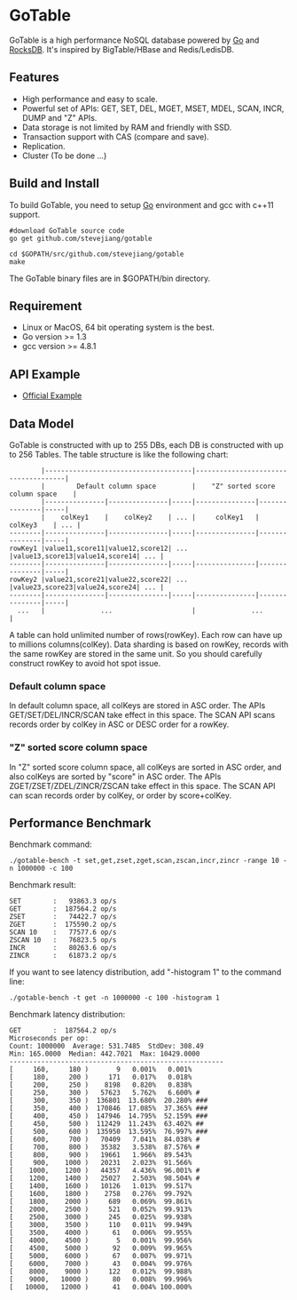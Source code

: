 # GoTable

GoTable is a high performance NoSQL database powered by [Go](http://golang.org/) and [RocksDB](http://rocksdb.org/). It's inspired by BigTable/HBase and Redis/LedisDB.

## Features

+ High performance and easy to scale.
+ Powerful set of APIs: GET, SET, DEL, MGET, MSET, MDEL, SCAN, INCR, DUMP and "Z" APIs.
+ Data storage is not limited by RAM and friendly with SSD.
+ Transaction support with CAS (compare and save).
+ Replication.
+ Cluster (To be done ...)

## Build and Install

To build GoTable, you need to setup [Go](http://golang.org/) environment and gcc with c++11 support.

	#download GoTable source code
	go get github.com/stevejiang/gotable
	
	cd $GOPATH/src/github.com/stevejiang/gotable
	make
	
The GoTable binary files are in $GOPATH/bin directory.

## Requirement

+ Linux or MacOS, 64 bit operating system is the best.
+ Go version >= 1.3
+ gcc version >= 4.8.1

## API Example

+ [Official Example](https://github.com/stevejiang/gotable/blob/master/cmd/gotable-example/example.go)

## Data Model

GoTable is constructed with up to 255 DBs, each DB is constructed with up to 256 Tables. The table structure is like the following chart:

	        |-------------------------------------|-------------------------------------|
	        |        Default column space         |    "Z" sorted score column space    |
	        |---------------|---------------|-----|---------------|---------------|-----|
	        |    colKey1    |    colKey2    | ... |     colKey1   |    colKey3    | ... |
	--------|---------------|---------------|-----|---------------|---------------|-----|
	rowKey1 |value11,score11|value12,score12| ... |value13,score13|value14,score14| ... |
	--------|---------------|---------------|-----|---------------|---------------|-----|
	rowKey2 |value21,score21|value22,score22| ... |value23,score23|value24,score24| ... |
	--------|---------------|---------------|-----|---------------|---------------|-----|
	  ...   |              ...                    |              ...                    |

A table can hold unlimited number of rows(rowKey). Each row can have up to millions columns(colKey).
Data sharding is based on rowKey, records with the same rowKey are stored in the same unit. So you should carefully construct rowKey to avoid hot spot issue.

### Default column space

In default column space, all colKeys are stored in ASC order. The APIs GET/SET/DEL/INCR/SCAN take effect in this space. The SCAN API scans records order by colKey in ASC or DESC order for a rowKey.

### "Z" sorted score column space

In "Z" sorted score column space, all colKeys are sorted in ASC order, and also colKeys are sorted by "score" in ASC order. The APIs ZGET/ZSET/ZDEL/ZINCR/ZSCAN take effect in this space. The SCAN API can scan records order by colKey, or order by score+colKey.

## Performance Benchmark

Benchmark command:

	./gotable-bench -t set,get,zset,zget,scan,zscan,incr,zincr -range 10 -n 1000000 -c 100

Benchmark result:

	SET        :   93863.3 op/s   
	GET        :  187564.2 op/s   
	ZSET       :   74422.7 op/s   
	ZGET       :  175590.2 op/s   
	SCAN 10    :   77577.6 op/s   
	ZSCAN 10   :   76823.5 op/s   
	INCR       :   80263.6 op/s   
	ZINCR      :   61873.2 op/s   

If you want to see latency distribution, add "-histogram 1" to the command line:

	./gotable-bench -t get -n 1000000 -c 100 -histogram 1

Benchmark latency distribution:

	GET        :  187564.2 op/s   
	Microseconds per op:
	Count: 1000000  Average: 531.7485  StdDev: 308.49
	Min: 165.0000  Median: 442.7021  Max: 10429.0000
	------------------------------------------------------
	[     160,     180 )       9   0.001%   0.001%
	[     180,     200 )     171   0.017%   0.018%
	[     200,     250 )    8198   0.820%   0.838%
	[     250,     300 )   57623   5.762%   6.600% #
	[     300,     350 )  136801  13.680%  20.280% ###
	[     350,     400 )  170846  17.085%  37.365% ###
	[     400,     450 )  147946  14.795%  52.159% ###
	[     450,     500 )  112429  11.243%  63.402% ##
	[     500,     600 )  135950  13.595%  76.997% ###
	[     600,     700 )   70409   7.041%  84.038% #
	[     700,     800 )   35382   3.538%  87.576% #
	[     800,     900 )   19661   1.966%  89.543%
	[     900,    1000 )   20231   2.023%  91.566%
	[    1000,    1200 )   44357   4.436%  96.001% #
	[    1200,    1400 )   25027   2.503%  98.504% #
	[    1400,    1600 )   10126   1.013%  99.517%
	[    1600,    1800 )    2758   0.276%  99.792%
	[    1800,    2000 )     689   0.069%  99.861%
	[    2000,    2500 )     521   0.052%  99.913%
	[    2500,    3000 )     245   0.025%  99.938%
	[    3000,    3500 )     110   0.011%  99.949%
	[    3500,    4000 )      61   0.006%  99.955%
	[    4000,    4500 )       5   0.001%  99.956%
	[    4500,    5000 )      92   0.009%  99.965%
	[    5000,    6000 )      67   0.007%  99.971%
	[    6000,    7000 )      43   0.004%  99.976%
	[    8000,    9000 )     122   0.012%  99.988%
	[    9000,   10000 )      80   0.008%  99.996%
	[   10000,   12000 )      41   0.004% 100.000%
